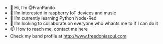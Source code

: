 - 👋 Hi, I’m @FranPanito
- 👀 I’m interested in raspberry IoT devices and music
- 🌱 I’m currently learning Python Node-Red
- 💞️ I’m looking to collaborate on everyone who whants me to if I can do it
- 📫 How to reach me, contact me here
- Check my band profile at http://www.freedoniasoul.com

<!---
FranPanito/FranPanito is a ✨ special ✨ repository because its `README.md` (this file) appears on your GitHub profile.
You can click the Preview link to take a look at your changes.
--->
